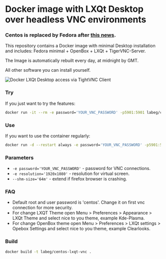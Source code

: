 # Docker image with LXQt Desktop over headless VNC environments
### Centos is replaced by Fedora after [this news](https://blog.centos.org/2020/12/future-is-centos-stream/).

This repository contains a Docker image with minimal Desktop installation and includes: Fedora minimal + OpenBox + LXQt + TigerVNC-Server.

The Image is automatically rebuilt every day, at midnight by GMT.

All other software you can install yourself.

![Docker LXQt Desktop access via TightVNC Client](https://raw.githubusercontent.com/LabEG/centos-lxqt-vnc/master/.pics/vnc_container_view.jpg)


### Try
If you just want to try the features:
```sh
docker run -it --rm -e password='YOUR_VNC_PASSWORD' -p5901:5901 labeg/centos-lxqt-vnc
```

### Use
If you want to use the container regularly:
```sh
docker run -d --restart always -e password='YOUR_VNC_PASSWORD' -p5901:5901 labeg/centos-lxqt-vnc
```

### Parameters
- `-e password='YOUR_VNC_PASSWORD'` - password for VNC connections.
- `-e resolution='1920x1080'` - resolution for virtual screen.
- `--shm-size='64m'` - extend if firefox browser is crashing.

### FAQ
- Default root and user password is 'centos'. Change it on first vnc connection for more security.
- For change LXQT Theme open Menu > Preferences > Appearance > LXQt Theme and select nice to you theme, example Kde-Plasma.
- For change OpenBox theme open Menu > Preferences > LXQt settings > Opebox Settings and select nice to you theme, example Clearlooks.


### Build

```sh
docker build -t labeg/centos-lxqt-vnc .
```
